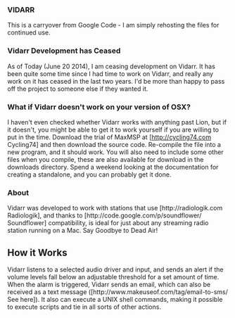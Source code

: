 <h3>VIDARR</h3>

This is a carryover from Google Code - I am simply rehosting the files for continued use.

<h3>Vidarr Development has Ceased</h3>

As of Today (June 20 2014), I am ceasing development on Vidarr. It has been quite some time since I had time to work on Vidarr, and really any work on it has ceased in the last two years. I'd be more than happy to pass off the project to someone else if they wanted it. 

<h3>What if Vidarr doesn't work on your version of OSX?</h3>

I haven't even checked whether Vidarr works with anything past Lion, but if it doesn't, you might be able to get it to work yourself if you are willing to put in the time. Download the trial of MaxMSP at [http://cycling74.com Cycling74] and then download the source code. Re-compile the file into a new program, and it should work. You will also need to include some other files when you compile, these are also available for download in the downloads directory. Spend a weekend looking at the documentation for creating a standalone, and you can probably get it done.


<h3>About</h3>Vidarr was developed to work with stations that use [http://radiologik.com Radiologik], and thanks to [http://code.google.com/p/soundflower/ Soundflower] compatibility, is ideal for just about any streaming radio station running on a Mac. Say Goodbye to Dead Air!<h2>How it Works</h2> Vidarr listens to a selected audio driver and input, and sends an alert if the volume levels fall below an adjustable threshold for a set amount of time. When the alarm is triggered, Vidarr sends an email, which can also be received as a text message ([http://www.makeuseof.com/tag/email-to-sms/ See here]). 
It also can execute a UNIX shell commands, making it possible to execute scripts and tie in all sorts of other actions.
